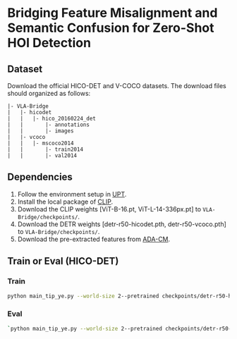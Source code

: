 # Bridging Feature Misalignment and Semantic Confusion for Zero-Shot HOI Detection

## Dataset
Download the official HICO-DET and V-COCO datasets. The download files should organized as follows:
```
|- VLA-Bridge  
|   |- hicodet  
|   |   |- hico_20160224_det  
|   |       |- annotations  
|   |       |- images  
|   |- vcoco  
|   |   |- mscoco2014  
|   |       |- train2014  
|   |       |- val2014      
```

## Dependencies
1. Follow the environment setup in [UPT](https://github.com/fredzzhang/upt).
2. Install the local package of [CLIP](https://github.com/openai/CLIP).
3. Download the CLIP weights [ViT-B-16.pt, ViT-L-14-336px.pt] to `VLA-Bridge/checkpoints/`.
4. Download the DETR weights [detr-r50-hicodet.pth, detr-r50-vcoco.pth] to `VLA-Bridge/checkpoints/`.
5. Download the pre-extracted features from [ADA-CM](https://github.com/ltttpku/ADA-CM).

## Train or Eval (HICO-DET)
### Train
```bash
python main_tip_ye.py --world-size 2--pretrained checkpoints/detr-r50-hicodet.pth --output-dir checkpoints/hico --use_insadapter --num_classes 117 --use_multi_hot --file1 hicodet_pkl_files/hicodet_union_embeddings_cachemodel_crop_padding_zeros_vit336.p --clip_dir_vit checkpoints/pretrained_clip/ViT-L-14-336px.pt
```
### Eval
```bash
`python main_tip_ye.py --world-size 2--pretrained checkpoints/detr-r50-hicodet.pth --output-dir checkpoints/hico --use_insadapter --num_classes 117 --use_multi_hot --file1 hicodet_pkl_files/hicodet_union_embeddings_cachemodel_crop_padding_zeros_vit336.p --clip_dir_vit checkpoints/pretrained_clip/ViT-L-14-336px.pt --eval--resume ./checkpoints/hico/ckpt.pt
```
